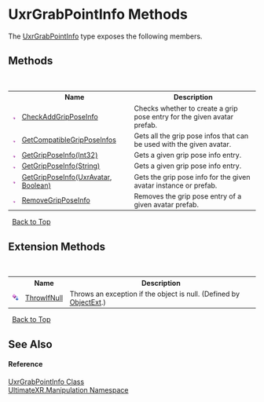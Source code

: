# UxrGrabPointInfo Methods
 

The <a href="T_UltimateXR_Manipulation_UxrGrabPointInfo">UxrGrabPointInfo</a> type exposes the following members.


## Methods
&nbsp;<table><tr><th></th><th>Name</th><th>Description</th></tr><tr><td>![Public method](media/pubmethod.gif "Public method")</td><td><a href="M_UltimateXR_Manipulation_UxrGrabPointInfo_CheckAddGripPoseInfo">CheckAddGripPoseInfo</a></td><td>
Checks whether to create a grip pose entry for the given avatar prefab.</td></tr><tr><td>![Public method](media/pubmethod.gif "Public method")</td><td><a href="M_UltimateXR_Manipulation_UxrGrabPointInfo_GetCompatibleGripPoseInfos">GetCompatibleGripPoseInfos</a></td><td>
Gets all the grip pose infos that can be used with the given avatar.</td></tr><tr><td>![Public method](media/pubmethod.gif "Public method")</td><td><a href="M_UltimateXR_Manipulation_UxrGrabPointInfo_GetGripPoseInfo">GetGripPoseInfo(Int32)</a></td><td>
Gets a given grip pose info entry.</td></tr><tr><td>![Public method](media/pubmethod.gif "Public method")</td><td><a href="M_UltimateXR_Manipulation_UxrGrabPointInfo_GetGripPoseInfo_1">GetGripPoseInfo(String)</a></td><td>
Gets a given grip pose info entry.</td></tr><tr><td>![Public method](media/pubmethod.gif "Public method")</td><td><a href="M_UltimateXR_Manipulation_UxrGrabPointInfo_GetGripPoseInfo_2">GetGripPoseInfo(UxrAvatar, Boolean)</a></td><td>
Gets the grip pose info for the given avatar instance or prefab.</td></tr><tr><td>![Public method](media/pubmethod.gif "Public method")</td><td><a href="M_UltimateXR_Manipulation_UxrGrabPointInfo_RemoveGripPoseInfo">RemoveGripPoseInfo</a></td><td>
Removes the grip pose entry of a given avatar prefab.</td></tr></table>&nbsp;
<a href="#uxrgrabpointinfo-methods">Back to Top</a>

## Extension Methods
&nbsp;<table><tr><th></th><th>Name</th><th>Description</th></tr><tr><td>![Public Extension Method](media/pubextension.gif "Public Extension Method")</td><td><a href="M_UltimateXR_Extensions_System_ObjectExt_ThrowIfNull">ThrowIfNull</a></td><td>
Throws an exception if the object is null.
 (Defined by <a href="T_UltimateXR_Extensions_System_ObjectExt">ObjectExt</a>.)</td></tr></table>&nbsp;
<a href="#uxrgrabpointinfo-methods">Back to Top</a>

## See Also


#### Reference
<a href="T_UltimateXR_Manipulation_UxrGrabPointInfo">UxrGrabPointInfo Class</a><br /><a href="N_UltimateXR_Manipulation">UltimateXR.Manipulation Namespace</a><br />